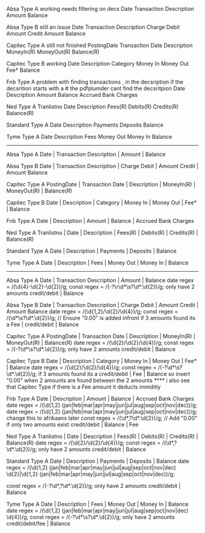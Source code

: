 Absa Type A working needs filtering on decs
Date Transaction Description Amount Balance

Absa Type B still an issue
Date Transaction Description Charge Debit Amount Credit Amount Balance

Capitec Type A still not finished
PostingDate Transaction Date Description MoneyIn(R) MoneyOut(R) Balance(R)

Capitec Type B working
Date Description Category Money In Money Out Fee* Balance

Fnb Type A problem with finding transactions , in the decsription if the decsrition starts with a # the pdfplumder cant find the decsritpion 
Date Description Amount Balance Accrued Bank Charges

Ned Type A
Tranlistno Date Description Fees(R) Debits(R) Credits(R) Balance(R)

Standard Type A
Date Description Payments Deposits Balance

Tyme Type A
Date Description Fees Money Out Money In Balance

___________________________________________________________________________________

Absa Type A
Date | Transaction Description | Amount | Balance

Absa Type B
Date | Transaction Description | Charge Debit | Amount Credit | Amount Balance

Capitec Type A
PostingDate | Transaction Date | Description | MoneyIn(R) | MoneyOut(R) | Balance(R)

Capitec Type B
Date | Description | Category | Money In | Money Out | Fee* | Balance

Fnb Type A
Date | Description | Amount | Balance | Accrued Bank Charges

Ned Type A
Tranlistno | Date | Description | Fees(R) | Debits(R) | Credits(R) | Balance(R)

Standard Type A
Date | Description | Payments | Deposits | Balance

Tyme Type A
Date | Description | Fees | Money Out | Money In | Balance
___________________________________________________________________________________

Absa Type A
Date | Transaction Description | Amount | Balance
date regex = /(\d{4}-\d{2}-\d{2})/g;
const regex = /(\-?\r\d*\s?\d*\.\d{2})/g;
only have 2 amounts credit/debit | Balance


Absa Type B
Date | Transaction Description | Charge Debit | Amount Credit | Amount Balance
date regex = /(\d{1,2}\/\d{2}\/\d{4})/g;
const regex = /(\d*\s?\d*\.\d{2})/g;
// Ensure "0.00" is added infront
if 3 amounts found its a Fee | credit/debit | Balance


Capitec Type A
PostingDate | Transaction Date | Description | MoneyIn(R) | MoneyOut(R) | Balance(R)
date regex = /(\d{2}\/\d{2}\/\d{4})/g;
const regex = /(\-?\d*\s?\d*\.\d{2})/g;
only have 2 amounts credit/debit | Balance


Capitec Type B
Date | Description | Category | Money In | Money Out | Fee* | Balance
date regex = /(\d{2}\/\d{2}\/\d{4})/g;
const regex = /(\-?\d*\s?\d*\.\d{2})/g;
if 3 amounts found its a credit/debit | Fee | Balance
so insert "0.00" when 2 amounts are found between the 2 amounts
**** i also see that Capitec Type if there is a Fee amount it deducts immditly


Fnb Type A
Date | Description | Amount | Balance | Accrued Bank Charges
date regex = /(\d{1,2} (jan|feb|mar|apr|may|jun|jul|aug|sep|oct|nov|dec))/g;
date regex = /(\d{1,2} (jan|feb|mar|apr|may|jun|jul|aug|sep|oct|nov|dec))/g; change this to afrikaans later
const regex = /(\d*\,?\d*\.\d{2})/g;
// Add "0.00" if only two amounts exist
credit/debit | Balance | Fee


Ned Type A
Tranlistno | Date | Description | Fees(R) | Debits(R) | Credits(R) | Balance(R)
date regex = /(\d{2}\/\d{2}\/\d{4})/g;
const regex = /(\d*\,?\d*\.\d{2})/g;
only have 2 amounts credit/debit | Balance


Standard Type A
Date | Description | Payments | Deposits | Balance
date regex = /(\d{1,2} (jan|feb|mar|apr|may|jun|jul|aug|sep|oct|nov|dec) \d{2}|\d{1,2} (jan|feb|mar|apr|may|jun|jul|aug|sep|oct|nov|dec))/g;

const regex = /(\-?\d*\,?\d*\.\d{2})/g;
only have 2 amounts credit/debit | Balance


Tyme Type A
Date | Description | Fees | Money Out | Money In | Balance
date regex = /(\d{1,2} (jan|feb|mar|apr|may|jun|jul|aug|sep|oct|nov|dec) \d{4})/g;
const regex = /(\-?\d*\s?\d*\.\d{2})/g;
only have 2 amounts credit/debit/fee | Balance